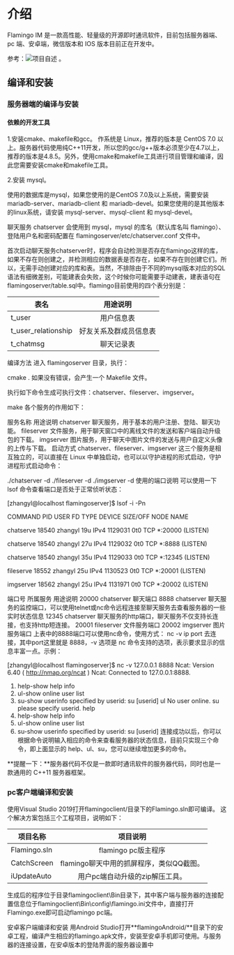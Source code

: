 # 介绍
Flamingo IM 是一款高性能、轻量级的开源即时通讯软件，目前包括服务器端、pc 端、安卓端，微信版本和 IOS 版本目前正在开发中。

参考：![项目自述](https://github.com/balloonwj/flamingo#readme) 。

## 编译和安装
### 服务器端的编译与安装
#### 依赖的开发工具

1.安装cmake、makefile和gcc。
​作系统是 Linux，推荐的版本是 CentOS 7.0 以上。服务器代码使用纯C++11开发，所以您的gcc/g++版本必须至少在4.7以上，推荐的版本是4.8.5。另外，使用cmake和makefile工具进行项目管理和编译，因此您需要安装cmake和makefile工具。

2.安装 mysql。

使用的数据库是mysql，如果您使用的是CentOS 7.0及以上系统，需要安装 mariadb-server、mariadb-client 和 mariadb-devel。如果您使用的是其他版本的linux系统，请安装 mysql-server、mysql-client 和 mysql-devel。

聊天服务 chatserver 会使用到 mysql，mysql 的库名（默认库名叫 flamingo）、登陆用户名和密码配置在 flamingoserver/etc/chatserver.conf 文件中。

首次启动聊天服务chatserver时，程序会自动检测是否存在flamingo这样的库，如果不存在则创建之，并检测相应的数据表是否存在，如果不存在则创建它们。所以，无需手动创建对应的库和表。当然，不排除由于不同的mysql版本对应的SQL语法有细微差别，可能建表会失败，这个时候你可能需要手动建表，建表语句在flamingoserver/table.sql中。flamingo目前使用的四个表分别是：

表名|用途说明
--|:--:
t_user|用户信息表
t_user_relationship|好友关系及群成员信息表
t_chatmsg|聊天记录表

编译方法
进入 flamingoserver 目录，执行：

cmake .
如果没有错误，会产生一个 Makefile 文件。

执行如下命令生成可执行文件：chatserver、fileserver、imgserver。

make
各个服务的作用如下：

服务名称	用途说明
chatserver	聊天服务，用于基本的用户注册、登陆、聊天功能。
fileserver	文件服务，用于聊天窗口中的离线文件的发送和客户端自动升级包的下载。
imgserver	图片服务，用于聊天中图片文件的发送与用户自定义头像的上传与下载。
启动方式
chatserver、fileserver、imgserver 这三个服务是相互独立的，可以直接在 Linux 中单独启动，也可以以守护进程的形式启动，守护进程形式启动命令：

./chatserver -d
./fileserver -d
./imgserver -d
使用的端口说明
可以使用一下 lsof 命令查看端口是否处于正常侦听状态：

[zhangyl@localhost flamingoserver]$ lsof -i -Pn

COMMAND     PID    USER   FD   TYPE  DEVICE SIZE/OFF NODE NAME

chatserve 18540 zhangyl   19u  IPv4 1129031      0t0  TCP *:20000 (LISTEN)

chatserve 18540 zhangyl   27u  IPv4 1129032      0t0  TCP *:8888 (LISTEN)

chatserve 18540 zhangyl   35u  IPv4 1129033      0t0  TCP *:12345 (LISTEN)

fileserve 18552 zhangyl   25u  IPv4 1130523      0t0  TCP *:20001 (LISTEN)

imgserver 18562 zhangyl   25u  IPv4 1131971      0t0  TCP *:20002 (LISTEN)

端口号	所属服务	用途说明
20000	chatserver	聊天端口
8888	chatserver	聊天服务的监控端口，可以使用telnet或nc命令远程连接至聊天服务去查看服务器的一些实时状态信息
12345	chatserver	聊天服务的http端口，聊天服务不仅支持长连接，也支持http短连接。
20001	fileserver	文件服务端口
20002	imgserver	图片服务端口
上表中的8888端口可以使用nc命令，使用方式： nc -v ip port 去连接，其中port这里就是 8888，-v 选项是 nc 命令支持的选项，表示要求显示的信息丰富一点。示例：

[zhangyl@localhost flamingoserver]$ nc -v 127.0.0.1 8888
Ncat: Version 6.40 ( http://nmap.org/ncat )
Ncat: Connected to 127.0.0.1:8888.
1. help-show help info
2. ul-show online user list
3. su-show userinfo specified by userid: su [userid]
ul
No user online.
su
please specify userid.
help
1. help-show help info
2. ul-show online user list
3. su-show userinfo specified by userid: su [userid]
连接成功以后，你可以根据命令说明输入相应的命令来查看服务器的状态信息，目前只实现三个命令，即上面显示的 help、ul、su，您可以继续增加更多的命令。

**提醒一下：**服务器代码不仅是一款即时通讯软件的服务器代码，同时也是一款通用的 C++11 服务器框架。

### pc客户端编译和安装
使用Visual Studio 2019打开flamingoclient/目录下的Flamingo.sln即可编译。
这个解决方案包括三个工程项目，说明如下：


项目名称|项目说明
--|:--:	
Flamingo.sln|flamingo pc版主程序
CatchScreen|flamingo聊天中用的抓屏程序，类似QQ截图。
iUpdateAuto|用户pc端自动升级的zip解压工具。

​ 生成后的程序位于目录flamingoclient\Bin目录下，其中客户端与服务器的连接配置信息位于flamingoclient\Bin\config\flamingo.ini文件中，直接打开Flamingo.exe即可启动flamingo pc端。

安卓客户端编译和安装
用Android Studio打开**flamingoAndroid/**目录下的安卓工程，编译产生相应的flamingo.apk文件，安装至安卓手机即可使用。与服务器的连接设置，在安卓版本的登陆界面的服务器设置中

